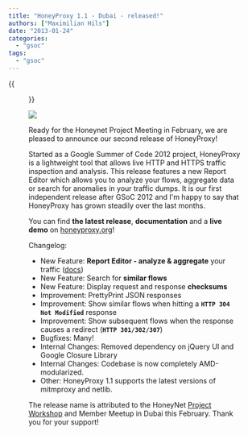 ```yaml
---
title: "HoneyProxy 1.1 - Dubai - released!"
authors: ["Maximilian Hils"]
date: "2013-01-24"
categories: 
  - "gsoc"
tags: 
  - "gsoc"
---
```

{{<figure src="images/banner.png" alt="Banner" width="50%">}}

![](images/drupal_image_1019.png)

Ready for the Honeynet Project Meeting in February, we are pleased to announce our second release of HoneyProxy!

Started as a Google Summer of Code 2012 project, HoneyProxy is a lightweight tool that allows live HTTP and HTTPS traffic inspection and analysis. This release features a new Report Editor which allows you to analyze your flows, aggregate data or search for anomalies in your traffic dumps. It is our first independent release after GSoC 2012 and I'm happy to say that HoneyProxy has grown steadily over the last months.

You can find **the latest release**, **documentation** and a **live demo** on [honeyproxy.org](http://honeyproxy.org)!

Changelog:

- New Feature: **Report Editor - analyze & aggregate** your traffic ([docs](https://github.com/mhils/HoneyProxy/wiki/Report-Editor-Manual))
- New Feature: Search for **similar flows**
- New Feature: Display request and response **checksums**
- Improvement: PrettyPrint JSON responses
- Improvement: Show similar flows when hitting a **`HTTP 304 Not Modified`** response
- Improvement: Show subsequent flows when the response causes a redirect (**`HTTP 301/302/307`**)
- Bugfixes: Many!
- Internal Changes: Removed dependency on jQuery UI and Google Closure Library
- Internal Changes: Codebase is now completely AMD-modularized.
- Other: HoneyProxy 1.1 supports the latest versions of mitmproxy and netlib.

The release name is attributed to the HoneyNet [Project Workshop](http://dubai2013.honeynet.org) and Member Meetup in Dubai this February. Thank you for your support!
